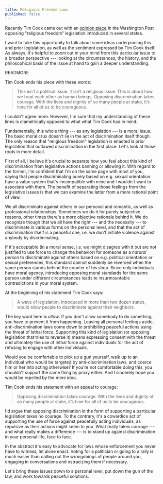 ```yaml
---
title: Religious Freedom Laws
published: false
---
```


Recently Tim Cook came out with an [opinion piece](http://www.washingtonpost.com/opinions/pro-discrimination-religious-freedom-laws-are-dangerous-to-america/2015/03/29/bdb4ce9e-d66d-11e4-ba28-f2a685dc7f89_story.html) in the Washington Post opposing "religious freedom" legislation introduced in several states. 

I want to take this opportunity to talk about some ideas underpinning this and prior legislation, as well as the sentiment expressed by Tim Cook itself. As always, it's helpful to zoom out in your mind from this particular issue to a broader perspective --- looking at the circumstances, the history, and the philosophical basis of the issue at hand to gain a deeper understanding.

READMORE

Tim Cook ends his piece with these words:

> This isn’t a political issue. It isn’t a religious issue. This is about how we treat each other as human beings. Opposing discrimination takes courage. With the lives and dignity of so many people at stake, it’s time for all of us to be courageous.

I couldn't agree more. However, I'm sure that my understanding of these lines is diametrically opposed to what what Tim Cook had in mind. 

Fundamentally, this whole thing --- as any legislation --- is a moral issue. The basic moral crux doesn't lie in the act of discrimination itself though. The only reason that "religious freedom" legislation is enacted is prior legislation that outlawed discrimination in the first place. Let's look at those roots in more detail.

First of all, I believe it's crucial to separate how you feel about this kind of discrimination from legislative actions banning or allowing it. With regard to the former, I'm confident that I'm on the same page with most of you, saying that people discriminating purely based on e.g. sexual orientation have a value system that's incompatible with mine and I wouldn't want to associate with them. The benefit of separating those feelings from the legislative issues is that we can examine the latter from a more rational point of view.

We all discriminate against others in our personal and romantic, as well as professional relationships. Sometimes we do it for purely subjective reasons, other times there's a more objective rationale behind it. We do recognize though that we all have the right --- and the necessity --- to discriminate in various forms on the personal level, and that the act of discrimination itself is a peaceful one, i.e. we don't initiate violence against anybody by discriminating.

If it's acceptable (in a moral sense, i.e. we might disagree with it but are not justified to use force to change the behavior) for someone as a *natural person* to discriminate against others based on e.g. political orientation or sexual preferences, this standard cannot suddenly be reversed when the same person stands behind the counter of his shop. Since only individuals have moral agency, introducing opposing moral standards for the same person under different circumstances leads to insurmountable contradictions in your moral system.

At the beginning of his statement Tim Cook says:

> A wave of legislation, introduced in more than two dozen states, would allow people to discriminate against their neighbors.

The key word here is *allow*. If you don't allow somebody to do something, you have to prevent it from happening. Leaving all personal feelings aside, anti-discrimination laws come down to prohibiting peaceful actions using the threat of lethal force. Supporting this kind of legislation (or opposing legislation that tries to reverse it) means expressing consent with the threat and ultimately the use of lethal force against individuals for the act of refusing to engage with other individuals. 

Would you be comfortable to pick up a gun yourself, walk up to an individual who would be targeted by anti-discrimination laws, and coerce him or her into acting otherwise? If you're not comfortable doing this, you shouldn't support the same thing by proxy either. And I sincerely hope you would be repelled by the mere idea.

Tim Cook ends his statement with an appeal to courage:

> Opposing discrimination takes courage. With the lives and dignity of so many people at stake, it’s time for all of us to be courageous.

I'd argue that opposing discrimination in the form of supporting a particular legislation takes no courage. To the contrary, it's a cowardice act of supporting the use of force against peacefully acting individuals, as repulsive as their actions might seem to you. What really takes courage --- and what really makes a difference --- is to stand up against discrimination in your personal life, face to face. 

In the abstract it's easy to advocate for laws whose enforcement you never have to witness, let alone enact. Voting for a politician or going to a rally is much easier than calling out the wrongdoings of people around you, engaging in conversations and ostracizing them if necessary. 

Let's bring these issues down to a personal level, put down the gun of the law, and work towards peaceful solutions.